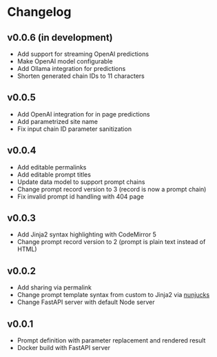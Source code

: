 # Changelog

## v0.0.6 (in development)

* Add support for streaming OpenAI predictions
* Make OpenAI model configurable
* Add Ollama integration for predictions
* Shorten generated chain IDs to 11 characters

## v0.0.5

* Add OpenAI integration for in page predictions
* Add parametrized site name
* Fix input chain ID parameter sanitization

## v0.0.4

* Add editable permalinks
* Add editable prompt titles
* Update data model to support prompt chains
* Change prompt record version to 3 (record is now a prompt chain)
* Fix invalid prompt id handling with 404 page

## v0.0.3

* Add Jinja2 syntax highlighting with CodeMirror 5
* Change prompt record version to 2 (prompt is plain text instead of HTML)

## v0.0.2

* Add sharing via permalink
* Change prompt template syntax from custom to Jinja2 via [nunjucks](https://mozilla.github.io/nunjucks/)
* Change FastAPI server with default Node server

## v0.0.1

* Prompt definition with parameter replacement and rendered result
* Docker build with FastAPI server